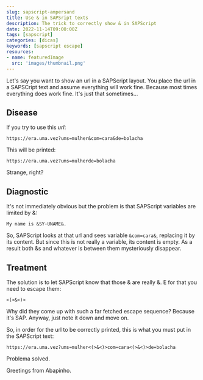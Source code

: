 ```yaml
---
slug: sapscript-ampersand
title: Use & in SAPSript texts
description: The trick to correctly show & in SAPScript
date: 2022-11-14T09:00:00Z
tags: [sapscript]
categories: [dicas]
keywords: [sapscript escape]
resources:
- name: featuredImage
  src: 'images/thumbnail.png'
---
```


Let's say you want to show an url in a SAPScript layout. You place the url in a SAPSCript text and assume everything will work fine. Because most times everything does work fine. It's just that sometimes...

<!--more-->

## Disease

If you try to use this _url_:

```text
https://era.uma.vez?ums=mulher&com=cara&de=bolacha
```

This will be printed:

```text
https://era.uma.vez?ums=mulherde=bolacha
```

Strange, right?

## Diagnostic

It's not immediately obvious but the problem is that SAPScript variables are limited by &:

```text
My name is &SY-UNAME&.
```

So, SAPScript looks at that url and sees variable `&com=cara&`, replacing it by its content. But since this is not really a variable, its content is empty. As a result both &s and whatever is between them mysteriously disappear.

## Treatment

The solution is to let SAPScript know that those & are really &. E for that you need to escape them:

```text
<(>&<)>
```

Why did they come up with such a far fetched escape sequence? Because it's SAP. Anyway, just note it down and move on.

So, in order for the url to be correctly printed, this is what you must put in the SAPScript text:

```text
https://era.uma.vez?ums=mulher<(>&<)>com=cara<(>&<)>de=bolacha
```

Problema solved.

Greetings from Abapinho.
